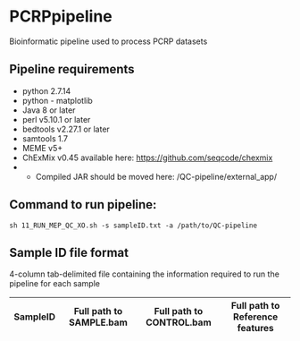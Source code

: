 # PCRPpipeline
Bioinformatic pipeline used to process PCRP datasets

## Pipeline requirements
* python 2.7.14
* python - matplotlib
* Java 8 or later
* perl v5.10.1 or later
* bedtools v2.27.1 or later
* samtools 1.7
* MEME v5+
* ChExMix v0.45 available here: https://github.com/seqcode/chexmix
* * Compiled JAR should be moved here: /QC-pipeline/external_app/

## Command to run pipeline:
`sh 11_RUN_MEP_QC_XO.sh -s sampleID.txt -a /path/to/QC-pipeline`

## Sample ID file format
4-column tab-delimited file containing the information required to run the pipeline for each sample

| SampleID | Full path to SAMPLE.bam | Full path to CONTROL.bam | Full path to Reference features |
| --- |---|---|---|
